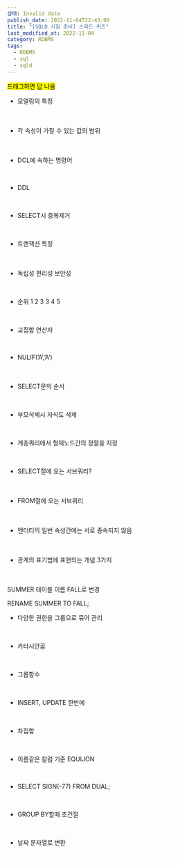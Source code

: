 ```yaml
---
상태: Invalid date
publish_date: 2022-11-04T22:43:00
title: "[SQLD 시험 준비] 스피드 퀴즈"
last_modified_at: 2022-11-04
category: RDBMS
tags:
  - RDBMS
  - sql
  - sqld
---
```

<mark class="hltr-red">드래그하면 답 나옴</mark>


- 모델링의 특징
    
    <font color="#ffffff">추상화 명확화 단순화</font>
    
- 각 속성이 가질 수 있는 값의 범위
    
    <font color="#ffffff">도메인</font>
    
- DCL에 속하는 명령어
    
    <font color="#ffffff">Grant, revoke</font>
    
- DDL
    
    <font color="#ffffff">ALTER, CREATE, RENAME, DROP</font>
    
- SELECT시 중복제거
    
    <font color="#ffffff">DISTINCT</font>
    
- 트랜잭션 특징
    
    <font color="#ffffff">원자성 일관성 고립성 지속성</font>
    
- 독립성 편리성 보안성
    
    <font color="#ffffff">view</font>
    
- 순위 1 2 3 3 4 5
    
    <font color="#ffffff">DENSE_RANK</font>
    
- 교집합 연산자
    
    <font color="#ffffff">INTERSECT</font>
    
- NULIF(’A’,’A’)
    
    <font color="#ffffff">A가A면 NULL.</font>
    
- SELECT문의 순서
    
    <font color="#ffffff">FROM WHERE GROUP BY HAVING SELECT ORDER BY</font>
    
- 부모삭제시 자식도 삭제
    
    <font color="#ffffff">CASCADE</font>
    
- 계층쿼리에서 형제노드간의 정렬을 지정
    
    <font color="#ffffff">ORDER SIBLINGS BY</font>
    
- SELECT절에 오는 서브쿼리?
    
    <font color="#ffffff">스칼라 서브쿼리</font>
    
- FROM절에 오는 서브쿼리
    
    <font color="#ffffff">인라인 뷰</font>
    
- 엔터티의 일반 속성간에는 서로 종속되지 않음
    
    <font color="#ffffff">제 3정규형</font>
    
- 관계의 표기법에 표현되는 개념 3가지
    
    <font color="#ffffff">관계명, 관계차수(1:M:), 관계선택사양</font>
    

SUMMER 테이블 이름 FALL로 변경

RENAME SUMMER TO FALL;

- 다양한 권한을 그룹으로 묶어 관리
    
    <font color="#ffffff">ROLE</font>
    
- 카타시안곱
    
    <font color="#ffffff">CROSS JOIN</font>
    
- 그룹함수
    
    <font color="#ffffff">ROLLUP CUBE GROUPING SETS</font>
    
- INSERT, UPDATE 한번에
    
    <font color="#ffffff">MERGE INTO</font>
    
- 차집합
    
    <font color="#ffffff">MINUS</font>
    
- 이름같은 칼럼 기준 EQUIJON
    
    <font color="#ffffff">NATURAL JOIN</font>
    
- SELECT SIGN(-77) FROM DUAL;
    
    <font color="#ffffff">-1</font>
    
- GROUP BY할때 조건절
    
    <font color="#ffffff">HAVING</font>
    
- 날짜 문자열로 변환
    
    <font color="#ffffff">TO_CHAR</font>